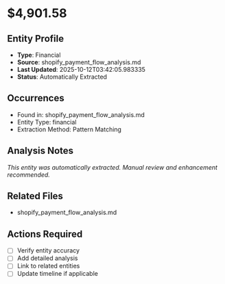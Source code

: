# $4,901.58

## Entity Profile
- **Type**: Financial
- **Source**: shopify_payment_flow_analysis.md
- **Last Updated**: 2025-10-12T03:42:05.983335
- **Status**: Automatically Extracted

## Occurrences
- Found in: shopify_payment_flow_analysis.md
- Entity Type: financial
- Extraction Method: Pattern Matching

## Analysis Notes
*This entity was automatically extracted. Manual review and enhancement recommended.*

## Related Files
- shopify_payment_flow_analysis.md

## Actions Required
- [ ] Verify entity accuracy
- [ ] Add detailed analysis
- [ ] Link to related entities
- [ ] Update timeline if applicable
